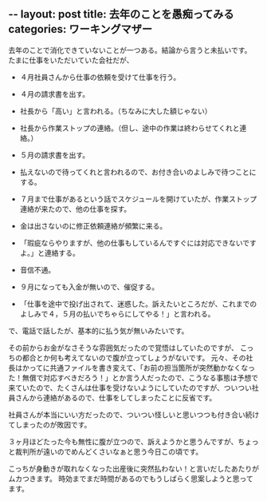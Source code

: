 --
layout: post
title: 去年のことを愚痴ってみる
categories: ワーキングマザー
--

去年のことで消化できていないことが一つある。結論から言うと未払いです。
たまに仕事をいただいていた会社だが、

* ４月社員さんから仕事の依頼を受けて仕事を行う。

* ４月の請求書を出す。

* 社長から「高い」と言われる。（ちなみに大した額じゃない）

* 社長から作業ストップの連絡。（但し、途中の作業は終わらせてくれと連絡。）

* ５月の請求書を出す。

* 払えないので待ってくれと言われるので、お付き合いのよしみで待つことにする。

* ７月まで仕事があるという話でスケジュールを開けていたが、作業ストップ連絡が来たので、他の仕事を探す。

* 金は出さないのに修正依頼連絡が頻繁に来る。

* 「瑕疵ならやりますが、他の仕事もしているんですぐには対応できないですよ。」と連絡する。

* 音信不通。

* ９月になっても入金が無いので、催促する。

* 「仕事を途中で投げ出されて、迷惑した。訴えたいところだが、これまでのよしみで４，５月の払いでちゃらにしてやる！」と言われる。


で、電話で話したが、基本的に払う気が無いみたいです。

その前からお金がなさそうな雰囲気だったので覚悟はしていたのですが、
こっちの都合とか何も考えてないので腹が立ってしょうがないです。
元々、その社長はかってに共通ファイルを書き変えて、「お前の担当箇所が突然動かなくなった！無償で対応すべきだろう！」とか言う人だったので、こうなる事態は予想で来ていたので、たくさんは仕事を受けないようにしていたのですが、ついつい社員さんから連絡があるので、仕事をしてしまったことに反省です。

社員さんが本当にいい方だったので、ついつい怪しいと思いつつも付き合い続けてしまったのが敗因です。

３ヶ月ほどたった今も無性に腹が立つので、訴えようかと思うんですが、ちょっと裁判所が遠いのでめんどくさいなぁと思う今日この頃です。

こっちが身動きが取れなくなった出産後に突然払わない！と言いだしたあたりがムカつきます。
時効までまだ時間があるのでもうしばらく思案しようと思ってます。

